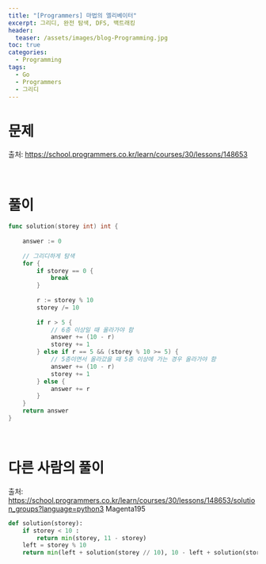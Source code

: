 ```yaml
---
title: "[Programmers] 마법의 엘리베이터"
excerpt: 그리디, 완전 탐색, DFS, 백트래킹
header:
  teaser: /assets/images/blog-Programming.jpg
toc: true
categories:
  - Programming
tags:
  - Go
  - Programmers
  - 그리디
---
```




# 문제

출처: https://school.programmers.co.kr/learn/courses/30/lessons/148653



<br>



# 풀이



```go
func solution(storey int) int {
    
    answer := 0
    
    // 그리디하게 탐색
    for {
        if storey == 0 {
            break
        }
        
        r := storey % 10
        storey /= 10
        
        if r > 5 { 
            // 6층 이상일 때 올라가야 함
            answer += (10 - r)
            storey += 1
        } else if r == 5 && (storey % 10 >= 5) {
            // 5층이면서 올라갔을 때 5층 이상에 가는 경우 올라가야 함
            answer += (10 - r)
            storey += 1
        } else {
            answer += r
        }
    }
    return answer
}
```



<br>

# 다른 사람의 풀이



출처: https://school.programmers.co.kr/learn/courses/30/lessons/148653/solution_groups?language=python3 Magenta195

```python
def solution(storey):
    if storey < 10 :
        return min(storey, 11 - storey)
    left = storey % 10
    return min(left + solution(storey // 10), 10 - left + solution(storey // 10 + 1))
```

